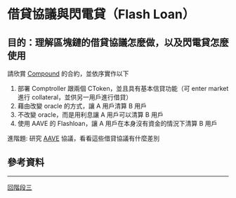# 借貸協議與閃電貸（Flash Loan）

## 目的：理解區塊鏈的借貸協議怎麼做，以及閃電貸怎麼使用
請欣賞 [Compound](https://compound.finance/docs) 的合約，並依序實作以下
1. 部署 Comptroller 跟兩個 CToken，並且具有基本信貸功能（可 enter market 進行 collateral，並供另一用戶進行借貸）
2. 藉由改變 oracle 的方式，讓 A 用戶清算 B 用戶
3. 不改變 oracle，而是用利息讓 A 用戶可以清算 B 用戶
3. 使用 AAVE 的 Flashloan，讓 A 用戶在本身沒有資金的情況下清算 B 用戶

進階題: 研究 [AAVE](https://aave.com/) 協議，看看這些借貸協議有什麼差別

## 參考資料


---
[回階段三](./README.md)